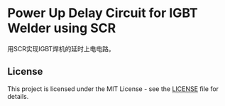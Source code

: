 # Power Up Delay Circuit for IGBT Welder using SCR

用SCR实现IGBT焊机的延时上电电路。

## License

This project is licensed under the MIT License - see the [LICENSE](LICENSE) file for details.

